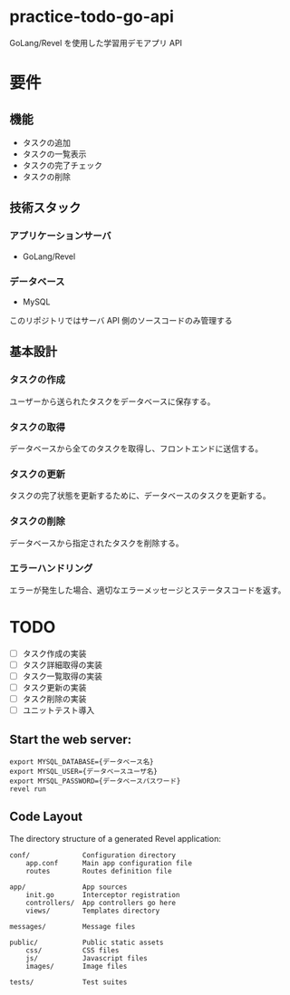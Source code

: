 # practice-todo-go-api

GoLang/Revel を使用した学習用デモアプリ API

# 要件

## 機能

- タスクの追加
- タスクの一覧表示
- タスクの完了チェック
- タスクの削除

## 技術スタック

### アプリケーションサーバ

- GoLang/Revel

### データベース

- MySQL

このリポジトリではサーバ API 側のソースコードのみ管理する

## 基本設計

### タスクの作成

ユーザーから送られたタスクをデータベースに保存する。

### タスクの取得

データベースから全てのタスクを取得し、フロントエンドに送信する。

### タスクの更新

タスクの完了状態を更新するために、データベースのタスクを更新する。

### タスクの削除

データベースから指定されたタスクを削除する。

### エラーハンドリング

エラーが発生した場合、適切なエラーメッセージとステータスコードを返す。

# TODO

- [ ] タスク作成の実装
- [ ] タスク詳細取得の実装
- [ ] タスク一覧取得の実装
- [ ] タスク更新の実装
- [ ] タスク削除の実装
- [ ] ユニットテスト導入

## Start the web server:

```
export MYSQL_DATABASE={データベース名}
export MYSQL_USER={データベースユーザ名}
export MYSQL_PASSWORD={データベースパスワード}
revel run
```

## Code Layout

The directory structure of a generated Revel application:

    conf/             Configuration directory
        app.conf      Main app configuration file
        routes        Routes definition file

    app/              App sources
        init.go       Interceptor registration
        controllers/  App controllers go here
        views/        Templates directory

    messages/         Message files

    public/           Public static assets
        css/          CSS files
        js/           Javascript files
        images/       Image files

    tests/            Test suites

